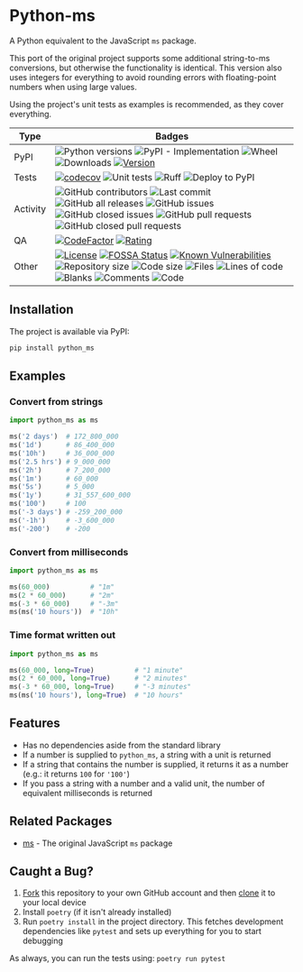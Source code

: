# Python-ms

A Python equivalent to the JavaScript `ms` package.

This port of the original project supports some additional string-to-ms
conversions, but otherwise the functionality is identical. This version
also uses integers for everything to avoid rounding errors with
floating-point numbers when using large values.

Using the project's unit tests as examples is recommended, as they cover
everything.

| Type         | Badges |
|--------------|---|
| PyPI         | ![Python versions](https://img.shields.io/pypi/pyversions/python-ms?logo=python) ![PyPI - Implementation](https://img.shields.io/pypi/implementation/python-ms) ![Wheel](https://img.shields.io/pypi/wheel/python-ms?logo=pypi) ![Downloads](https://img.shields.io/pypi/dm/python-ms?logo=pypi) [![Version](https://img.shields.io/pypi/v/python-ms)](https://pypi.org/project/python-ms/) |
| Tests        | [![codecov](https://codecov.io/gh/Diapolo10/python-ms/branch/main/graph/badge.svg?token=zBlgCd32Aq)](https://codecov.io/gh/Diapolo10/python-ms) ![Unit tests](https://github.com/diapolo10/python-ms/actions/workflows/unit_tests.yml/badge.svg?branch=main) ![Ruff](https://github.com/diapolo10/python-ms/workflows/Ruff/badge.svg) ![Deploy to PyPI](https://github.com/diapolo10/python-ms/actions/workflows/pypi_deploy.yml/badge.svg) |
| Activity     | ![GitHub contributors](https://img.shields.io/github/contributors/diapolo10/python-ms) ![Last commit](https://img.shields.io/github/last-commit/diapolo10/python-ms?logo=github) ![GitHub all releases](https://img.shields.io/github/downloads/diapolo10/python-ms/total?logo=github) ![GitHub issues](https://img.shields.io/github/issues/diapolo10/python-ms) ![GitHub closed issues](https://img.shields.io/github/issues-closed/diapolo10/python-ms) ![GitHub pull requests](https://img.shields.io/github/issues-pr/diapolo10/python-ms) ![GitHub closed pull requests](https://img.shields.io/github/issues-pr-closed/diapolo10/python-ms) |
| QA           | [![CodeFactor](https://www.codefactor.io/repository/github/diapolo10/python-ms/badge?logo=codefactor)](https://www.codefactor.io/repository/github/diapolo10/python-ms) [![Rating](https://img.shields.io/librariesio/sourcerank/pypi/python-ms)](https://libraries.io/github/Diapolo10/python-ms/sourcerank) |
| Other        | [![License](https://img.shields.io/github/license/diapolo10/python-ms)](https://opensource.org/licenses/MIT) [![FOSSA Status](https://app.fossa.com/api/projects/git%2Bgithub.com%2FDiapolo10%2Fpython-ms.svg?type=shield)](https://app.fossa.com/projects/git%2Bgithub.com%2FDiapolo10%2Fpython-ms?ref=badge_shield) [![Known Vulnerabilities](https://snyk.io/test/github/diapolo10/python-ms/badge.svg)](https://snyk.io/test/github/diapolo10/python-ms) ![Repository size](https://img.shields.io/github/repo-size/diapolo10/python-ms?logo=github) ![Code size](https://img.shields.io/github/languages/code-size/diapolo10/python-ms?logo=github) ![Files](https://tokei.rs/b1/github/diapolo10/python-ms?category=files) ![Lines of code](https://tokei.rs/b1/github/diapolo10/python-ms) ![Blanks](https://tokei.rs/b1/github/diapolo10/python-ms?category=blanks) ![Comments](https://tokei.rs/b1/github/diapolo10/python-ms?category=comments) ![Code](https://tokei.rs/b1/github/diapolo10/python-ms?category=code) |

## Installation

The project is available via PyPI:

```sh
pip install python_ms
```

## Examples

### Convert from strings

```python
import python_ms as ms

ms('2 days')  # 172_800_000
ms('1d')      # 86_400_000
ms('10h')     # 36_000_000
ms('2.5 hrs') # 9_000_000
ms('2h')      # 7_200_000
ms('1m')      # 60_000
ms('5s')      # 5_000
ms('1y')      # 31_557_600_000
ms('100')     # 100
ms('-3 days') # -259_200_000
ms('-1h')     # -3_600_000
ms('-200')    # -200
```

### Convert from milliseconds

```python
import python_ms as ms

ms(60_000)          # "1m"
ms(2 * 60_000)      # "2m"
ms(-3 * 60_000)     # "-3m"
ms(ms('10 hours'))  # "10h"
```

### Time format written out

```python
import python_ms as ms

ms(60_000, long=True)          # "1 minute"
ms(2 * 60_000, long=True)      # "2 minutes"
ms(-3 * 60_000, long=True)     # "-3 minutes"
ms(ms('10 hours'), long=True)  # "10 hours"
```

## Features

- Has no dependencies aside from the standard library
- If a number is supplied to `python_ms`, a string with a unit is returned
- If a string that contains the number is supplied, it returns it as a number (e.g.: it returns `100` for `'100'`)
- If you pass a string with a number and a valid unit, the number of equivalent milliseconds is returned

## Related Packages

- [ms](https://github.com/vercel/ms) - The original JavaScript `ms` package

## Caught a Bug?

1. [Fork](https://help.github.com/articles/fork-a-repo/) this repository to your own GitHub account and then [clone](https://help.github.com/articles/cloning-a-repository/) it to your local device
2. Install `poetry` (if it isn't already installed)
3. Run `poetry install` in the project directory. This fetches development dependencies like `pytest` and sets up everything for you to start debugging

As always, you can run the tests using: `poetry run pytest`
